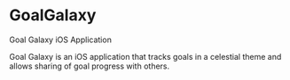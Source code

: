 # GoalGalaxy
Goal Galaxy iOS Application

Goal Galaxy is an iOS application that tracks goals in a celestial theme and allows sharing of goal progress with others.

